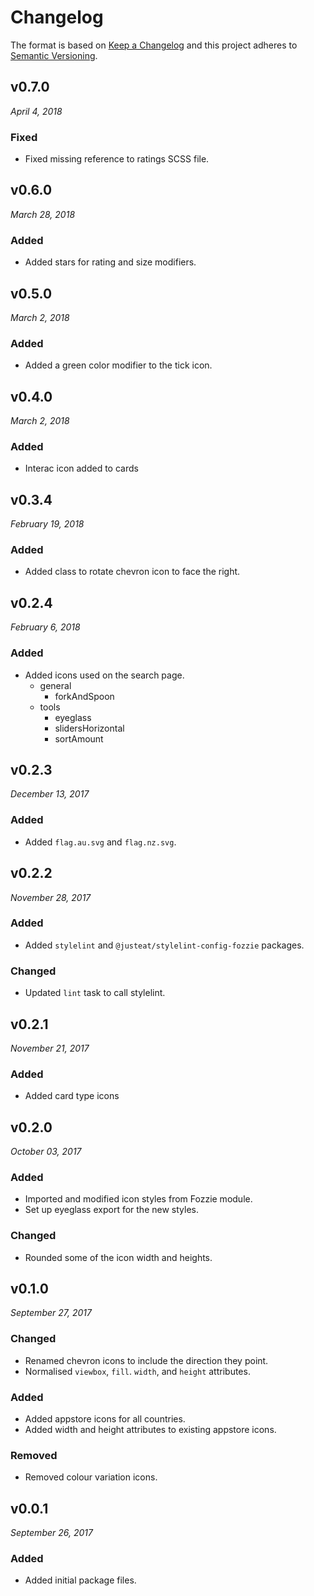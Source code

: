 # Changelog

The format is based on [Keep a Changelog](http://keepachangelog.com/en/1.0.0/)
and this project adheres to [Semantic Versioning](http://semver.org/spec/v2.0.0.html).

v0.7.0
------------------------------
*April 4, 2018*

### Fixed
- Fixed missing reference to ratings SCSS file.

v0.6.0
------------------------------
*March 28, 2018*

### Added
- Added stars for rating and size modifiers.

v0.5.0
------------------------------
*March 2, 2018*

### Added
- Added a green color modifier to the tick icon.

v0.4.0
------------------------------
*March 2, 2018*

### Added
- Interac icon added to cards


v0.3.4
------------------------------
*February 19, 2018*

### Added
- Added class to rotate chevron icon to face the right.

v0.2.4
------------------------------
*February 6, 2018*

### Added
- Added icons used on the search page.
    - general
        - forkAndSpoon
    - tools
        - eyeglass
        - slidersHorizontal
        - sortAmount

v0.2.3
------------------------------
*December 13, 2017*

### Added
- Added `flag.au.svg` and `flag.nz.svg`.

v0.2.2
------------------------------
*November 28, 2017*

### Added
- Added `stylelint` and `@justeat/stylelint-config-fozzie` packages.

### Changed
- Updated `lint` task to call stylelint.


v0.2.1
------------------------------
*November 21, 2017*

### Added
- Added card type icons


v0.2.0
------------------------------
*October 03, 2017*

### Added
- Imported and modified icon styles from Fozzie module.
- Set up eyeglass export for the new styles.

### Changed
- Rounded some of the icon width and heights.


v0.1.0
------------------------------
*September 27, 2017*

### Changed
- Renamed chevron icons to include the direction they point.
- Normalised `viewbox`, `fill`. `width`, and `height` attributes.

### Added
- Added appstore icons for all countries.
- Added width and height attributes to existing appstore icons.

### Removed
- Removed colour variation icons.


v0.0.1
------------------------------
*September 26, 2017*

### Added
- Added initial package files.
